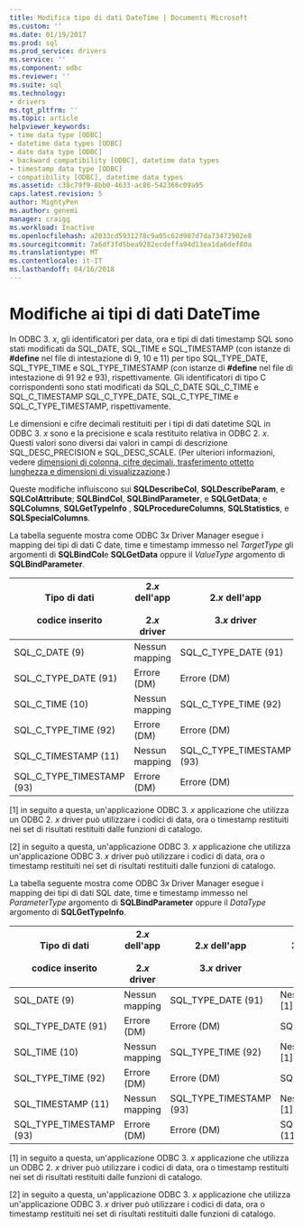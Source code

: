 ```yaml
---
title: Modifica tipo di dati DateTime | Documenti Microsoft
ms.custom: ''
ms.date: 01/19/2017
ms.prod: sql
ms.prod_service: drivers
ms.service: ''
ms.component: odbc
ms.reviewer: ''
ms.suite: sql
ms.technology:
- drivers
ms.tgt_pltfrm: ''
ms.topic: article
helpviewer_keywords:
- time data type [ODBC]
- datetime data types [ODBC]
- date data type [ODBC]
- backward compatibility [ODBC], datetime data types
- timestamp data type [ODBC]
- compatibility [ODBC], datetime data types
ms.assetid: c38c79f9-8bb0-4633-ac86-542366c09a95
caps.latest.revision: 5
author: MightyPen
ms.author: genemi
manager: craigg
ms.workload: Inactive
ms.openlocfilehash: a2033cd5931278c9a05c62d907d7da73473902e8
ms.sourcegitcommit: 7a6df3fd5bea9282ecdeffa94d13ea1da6def80a
ms.translationtype: MT
ms.contentlocale: it-IT
ms.lasthandoff: 04/16/2018
---
```

# <a name="datetime-data-type-changes"></a>Modifiche ai tipi di dati DateTime
In ODBC 3. *x*, gli identificatori per data, ora e tipi di dati timestamp SQL sono stati modificati da SQL_DATE, SQL_TIME e SQL_TIMESTAMP (con istanze di **#define** nel file di intestazione di 9, 10 e 11) per tipo SQL_TYPE_DATE, SQL_TYPE_TIME e SQL_TYPE_TIMESTAMP (con istanze di **#define** nel file di intestazione di 91 92 e 93), rispettivamente. Gli identificatori di tipo C corrispondenti sono stati modificati da SQL_C_DATE SQL_C_TIME e SQL_C_TIMESTAMP SQL_C_TYPE_DATE, SQL_C_TYPE_TIME e SQL_C_TYPE_TIMESTAMP, rispettivamente.  
  
 Le dimensioni e cifre decimali restituiti per i tipi di dati datetime SQL in ODBC 3. *x* sono e la precisione e scala restituito relativa in ODBC 2. *x*. Questi valori sono diversi dai valori in campi di descrizione SQL_DESC_PRECISION e SQL_DESC_SCALE. (Per ulteriori informazioni, vedere [dimensioni di colonna, cifre decimali, trasferimento ottetto lunghezza e dimensioni di visualizzazione](../../../odbc/reference/appendixes/column-size-decimal-digits-transfer-octet-length-and-display-size.md).)  
  
 Queste modifiche influiscono sui **SQLDescribeCol**, **SQLDescribeParam**, e **SQLColAttribute**; **SQLBindCol**, **SQLBindParameter**, e **SQLGetData**; e **SQLColumns**, **SQLGetTypeInfo** , **SQLProcedureColumns**, **SQLStatistics**, e **SQLSpecialColumns**.  
  
 La tabella seguente mostra come ODBC 3*x* Driver Manager esegue i mapping dei tipi di dati C date, time e timestamp immesso nel *TargetType* gli argomenti di **SQLBindCol**e **SQLGetData** oppure il *ValueType* argomento di **SQLBindParameter**.  
  
|Tipo di dati<br /><br /> codice inserito|2.*x* dell'app<br /><br /> 2.*x* driver|2.*x* dell'app<br /><br /> 3.*x* driver|3.*x* dell'app<br /><br /> 2.*x* driver|3.*x* dell'app<br /><br /> 3.*x* driver|  
|--------------------------------|-----------------------------------|-----------------------------------|-----------------------------------|-----------------------------------|  
|SQL_C_DATE (9)|Nessun mapping|SQL_C_TYPE_DATE (91)|Nessun mapping [1]|SQL_C_TYPE_DATE (91)|  
|SQL_C_TYPE_DATE (91)|Errore (DM)|Errore (DM)|SQL_C_DATE (9)|Nessun mapping [2]|  
|SQL_C_TIME (10)|Nessun mapping|SQL_C_TYPE_TIME (92)|Nessun mapping [1]|SQL_C_TYPE_TIME (92)|  
|SQL_C_TYPE_TIME (92)|Errore (DM)|Errore (DM)|SQL_C_TIME (10)|Nessun mapping [2]|  
|SQL_C_TIMESTAMP (11)|Nessun mapping|SQL_C_TYPE_TIMESTAMP (93)|Nessun mapping [1]|SQL_C_TYPE_TIMESTAMP (93)|  
|SQL_C_TYPE_TIMESTAMP (93)|Errore (DM)|Errore (DM)|SQL_C_TIMESTAMP (11)|Nessun mapping [2]|  
  
 [1] in seguito a questa, un'applicazione ODBC 3. *x* applicazione che utilizza un ODBC 2. *x* driver può utilizzare i codici di data, ora o timestamp restituiti nei set di risultati restituiti dalle funzioni di catalogo.  
  
 [2] in seguito a questa, un'applicazione ODBC 3. *x* applicazione che utilizza un'applicazione ODBC 3. *x* driver può utilizzare i codici di data, ora o timestamp restituiti nei set di risultati restituiti dalle funzioni di catalogo.  
  
 La tabella seguente mostra come ODBC 3*x* Driver Manager esegue i mapping dei tipi di dati SQL date, time e timestamp immesso nel *ParameterType* argomento di **SQLBindParameter**  oppure il *DataType* argomento di **SQLGetTypeInfo**.  
  
|Tipo di dati<br /><br /> codice inserito|2.*x* dell'app<br /><br /> 2.*x* driver|2.*x* dell'app<br /><br /> 3.*x* driver|3.*x* dell'app<br /><br /> 2.*x* driver|3.*x* dell'app<br /><br /> 3.*x* driver|  
|--------------------------------|-----------------------------------|-----------------------------------|-----------------------------------|-----------------------------------|  
|SQL_DATE (9)|Nessun mapping|SQL_TYPE_DATE (91)|Nessun mapping [1]|SQL_TYPE_DATE (91)|  
|SQL_TYPE_DATE (91)|Errore (DM)|Errore (DM)|SQL_DATE (9)|Nessun mapping [2]|  
|SQL_TIME (10)|Nessun mapping|SQL_TYPE_TIME (92)|Nessun mapping [1]|SQL_TYPE_TIME (92)|  
|SQL_TYPE_TIME (92)|Errore (DM)|Errore (DM)|SQL_TIME (10)|Nessun mapping [2]|  
|SQL_TIMESTAMP (11)|Nessun mapping|SQL_TYPE_TIMESTAMP (93)|Nessun mapping [1]|SQL_TYPE_TIMESTAMP (93)|  
|SQL_TYPE_TIMESTAMP (93)|Errore (DM)|Errore (DM)|SQL_TIMESTAMP (11)|Nessun mapping [2]|  
  
 [1] in seguito a questa, un'applicazione ODBC 3. *x* applicazione che utilizza un ODBC 2. *x* driver può utilizzare i codici di data, ora o timestamp restituiti nei set di risultati restituiti dalle funzioni di catalogo.  
  
 [2] in seguito a questa, un'applicazione ODBC 3. *x* applicazione che utilizza un'applicazione ODBC 3. *x* driver può utilizzare i codici di data, ora o timestamp restituiti nei set di risultati restituiti dalle funzioni di catalogo.
